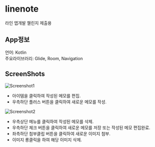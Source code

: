 # linenote
라인 앱개발 챌린지 제출용   
   


App정보
-------
언어: Kotlin   
주요라이브러리: Glide, Room, Navigation   



ScreenShots
-----------
![Screenshot1](https://user-images.githubusercontent.com/44568146/75122954-8a3de380-56e6-11ea-8f62-e3e10a4b1041.png)

* 아이템을 클릭하여 작성된 메모를 편집.   
* 우측하단 플러스 버튼을 클릭하여 새로운 메모를 작성.                 
         
         
![Screenshot2](https://user-images.githubusercontent.com/44568146/75122970-aa6da280-56e6-11ea-9c1a-ec2c8054208e.png)

* 우측상단 메뉴를 클릭하여 작성된 메모를 삭제.   
* 우측하단 체크 버튼을 클릭하여 새로운 메모를 저장 또는 작성된 메모 편집완료.   
* 좌측하단 첨부클립 버튼을 클릭하여 새로운 이미지 첨부.   
* 이미지 롱클릭을 하여 해당 이미지 삭제.   





